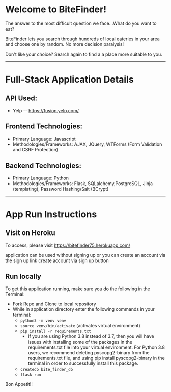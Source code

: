 # Welcome to BiteFinder! 

The answer to the most difficult question we face...What do you want to eat?

BiteFinder lets you search through hundreds of local eateries in your area and choose one by random. No more decision paralysis!

Don't like your choice? Search again to find a a place more suitable to you. 

_____

# Full-Stack Application Details 
## API Used:
- Yelp -- https://fusion.yelp.com/

## Frontend Technologies:
- Primary Language: Javascript
- Methodologies/Frameworks: AJAX, JQuery, WTForms (Form Validation and CSRF Protection)

## Backend Technologies:
- Primary Language: Python
- Methodologies/Frameworks: Flask, SQLalchemy,PostgreSQL, Jinja (templating), Password Hashing/Salt (BCrypt)

_____

# App Run Instructions

## Visit on Heroku
To access, please visit https://bitefinder75.herokuapp.com/

application can be used without signing up or you can create an account via the sign up link
create account via sign up button

## Run locally
To get this application running, make sure you do the following in the Terminal:

- Fork Repo and Clone to local repository 
- While in application directory enter the following commands in your terminal: 
  - `python3 -m venv venv`
  - `source venv/bin/activate` (activates virtual environment)
  - `pip install -r requirements.txt`
    - If you are using Python 3.8 instead of 3.7, then you will have issues with installing some of the packages in the requirements.txt file into your virtual environment. For Python 3.8 users, we recommend deleting pyscopg2-binary from the requirements.txt file, and using pip install pyscopg2-binary in the terminal in order to successfully install this package.
  - `createdb bite_finder_db`
  - `flask run`
  
  
Bon Appetit!!

